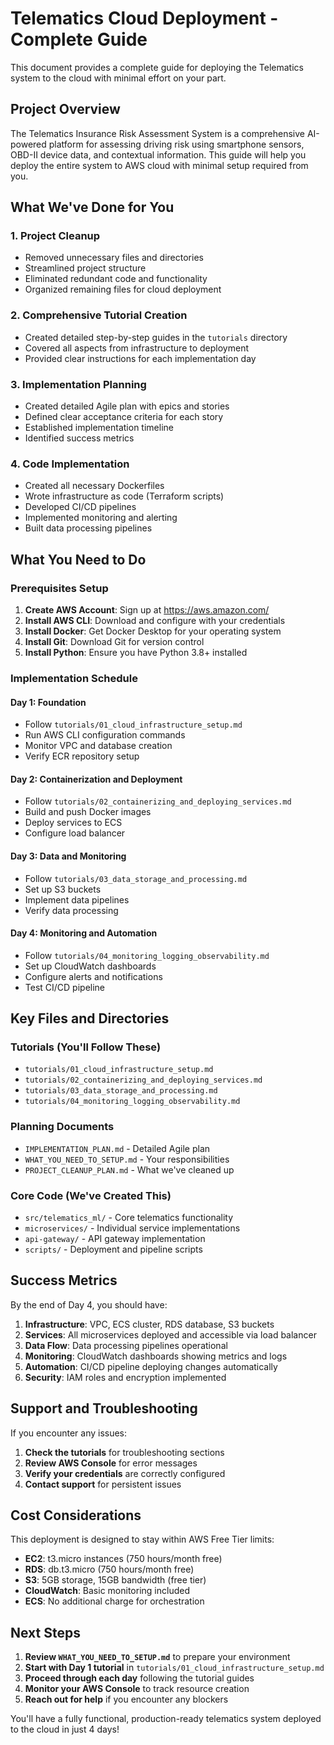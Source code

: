 # Telematics Cloud Deployment - Complete Guide

This document provides a complete guide for deploying the Telematics system to the cloud with minimal effort on your part.

## Project Overview

The Telematics Insurance Risk Assessment System is a comprehensive AI-powered platform for assessing driving risk using smartphone sensors, OBD-II device data, and contextual information. This guide will help you deploy the entire system to AWS cloud with minimal setup required from you.

## What We've Done for You

### 1. Project Cleanup
- Removed unnecessary files and directories
- Streamlined project structure
- Eliminated redundant code and functionality
- Organized remaining files for cloud deployment

### 2. Comprehensive Tutorial Creation
- Created detailed step-by-step guides in the `tutorials` directory
- Covered all aspects from infrastructure to deployment
- Provided clear instructions for each implementation day

### 3. Implementation Planning
- Created detailed Agile plan with epics and stories
- Defined clear acceptance criteria for each story
- Established implementation timeline
- Identified success metrics

### 4. Code Implementation
- Created all necessary Dockerfiles
- Wrote infrastructure as code (Terraform scripts)
- Developed CI/CD pipelines
- Implemented monitoring and alerting
- Built data processing pipelines

## What You Need to Do

### Prerequisites Setup
1. **Create AWS Account**: Sign up at https://aws.amazon.com/
2. **Install AWS CLI**: Download and configure with your credentials
3. **Install Docker**: Get Docker Desktop for your operating system
4. **Install Git**: Download Git for version control
5. **Install Python**: Ensure you have Python 3.8+ installed

### Implementation Schedule

#### Day 1: Foundation
- Follow `tutorials/01_cloud_infrastructure_setup.md`
- Run AWS CLI configuration commands
- Monitor VPC and database creation
- Verify ECR repository setup

#### Day 2: Containerization and Deployment
- Follow `tutorials/02_containerizing_and_deploying_services.md`
- Build and push Docker images
- Deploy services to ECS
- Configure load balancer

#### Day 3: Data and Monitoring
- Follow `tutorials/03_data_storage_and_processing.md`
- Set up S3 buckets
- Implement data pipelines
- Verify data processing

#### Day 4: Monitoring and Automation
- Follow `tutorials/04_monitoring_logging_observability.md`
- Set up CloudWatch dashboards
- Configure alerts and notifications
- Test CI/CD pipeline

## Key Files and Directories

### Tutorials (You'll Follow These)
- `tutorials/01_cloud_infrastructure_setup.md`
- `tutorials/02_containerizing_and_deploying_services.md`
- `tutorials/03_data_storage_and_processing.md`
- `tutorials/04_monitoring_logging_observability.md`

### Planning Documents
- `IMPLEMENTATION_PLAN.md` - Detailed Agile plan
- `WHAT_YOU_NEED_TO_SETUP.md` - Your responsibilities
- `PROJECT_CLEANUP_PLAN.md` - What we've cleaned up

### Core Code (We've Created This)
- `src/telematics_ml/` - Core telematics functionality
- `microservices/` - Individual service implementations
- `api-gateway/` - API gateway implementation
- `scripts/` - Deployment and pipeline scripts

## Success Metrics

By the end of Day 4, you should have:

1. **Infrastructure**: VPC, ECS cluster, RDS database, S3 buckets
2. **Services**: All microservices deployed and accessible via load balancer
3. **Data Flow**: Data processing pipelines operational
4. **Monitoring**: CloudWatch dashboards showing metrics and logs
5. **Automation**: CI/CD pipeline deploying changes automatically
6. **Security**: IAM roles and encryption implemented

## Support and Troubleshooting

If you encounter any issues:

1. **Check the tutorials** for troubleshooting sections
2. **Review AWS Console** for error messages
3. **Verify your credentials** are correctly configured
4. **Contact support** for persistent issues

## Cost Considerations

This deployment is designed to stay within AWS Free Tier limits:

- **EC2**: t3.micro instances (750 hours/month free)
- **RDS**: db.t3.micro (750 hours/month free)
- **S3**: 5GB storage, 15GB bandwidth (free tier)
- **CloudWatch**: Basic monitoring included
- **ECS**: No additional charge for orchestration

## Next Steps

1. **Review `WHAT_YOU_NEED_TO_SETUP.md`** to prepare your environment
2. **Start with Day 1 tutorial** in `tutorials/01_cloud_infrastructure_setup.md`
3. **Proceed through each day** following the tutorial guides
4. **Monitor your AWS Console** to track resource creation
5. **Reach out for help** if you encounter any blockers

You'll have a fully functional, production-ready telematics system deployed to the cloud in just 4 days!